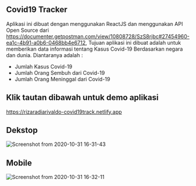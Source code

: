 ## Covid19 Tracker
Aplikasi ini dibuat dengan menggunakan ReactJS dan menggunakan API Open Source dari https://documenter.getpostman.com/view/10808728/SzS8rjbc#27454960-ea1c-4b91-a0b6-0468bb4e6712, Tujuan aplikasi ini dibuat adalah untuk memberikan data informasi tentang Kasus Covid-19 Berdasarkan negara dan dunia.
Diantaranya adalah :
- Jumlah Kasus Covid-19
- Jumlah Orang Sembuh dari Covid-19
- Jumlah Orang Meninggal dari Covid-19


## Klik tautan dibawah untuk demo aplikasi
https://rizaradiarivaldo-covid19track.netlify.app



## Dekstop 
![Screenshot from 2020-10-31 16-31-43](https://user-images.githubusercontent.com/58997508/97775895-dfe05f00-1b96-11eb-8c2d-8e1c38fc0fc9.png)

## Mobile
![Screenshot from 2020-10-31 16-32-11](https://user-images.githubusercontent.com/58997508/97775899-e373e600-1b96-11eb-8ead-be8e4bed57df.png)

